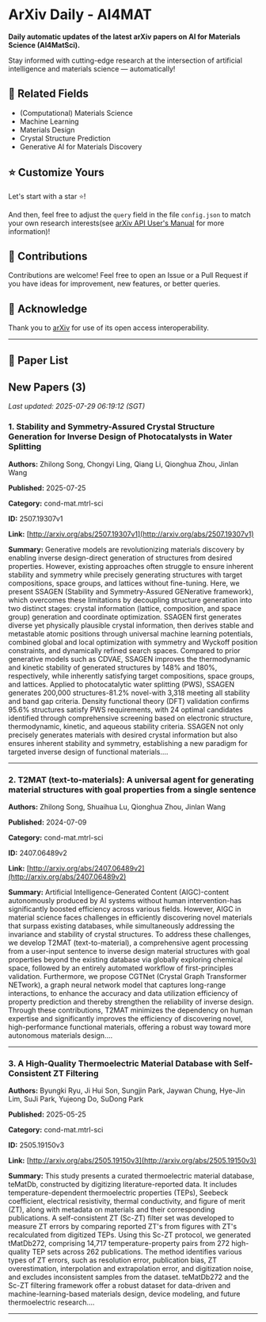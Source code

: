 # ArXiv Daily - AI4MAT

**Daily automatic updates of the latest arXiv papers on AI for Materials Science (AI4MatSci).** 

Stay informed with cutting-edge research at the intersection of artificial intelligence and materials science — automatically!

## :bookmark: Related Fields

- (Computational) Materials Science
- Machine Learning
- Materials Design
- Crystal Structure Prediction
- Generative AI for Materials Discovery

## :star: Customize Yours

Let's start with a star :star:!

And then, feel free to adjust the `query` field in the file `config.json` to match your own research interests(see [arXiv API User's Manual](https://info.arxiv.org/help/api/user-manual.html#51-details-of-query-construction) for more information)!

## :handshake: Contributions

Contributions are welcome!
 Feel free to open an Issue or a Pull Request if you have ideas for improvement, new features, or better queries.

## :blue_heart: ​Acknowledge

Thank you to [arXiv](https://arxiv.org/) for use of its open access interoperability.

---

## :scroll: Paper List


<!-- ARXIV_PAPERS_START -->

## New Papers (3)

*Last updated: 2025-07-29 06:19:12 (SGT)*

### 1. Stability and Symmetry-Assured Crystal Structure Generation for Inverse Design of Photocatalysts in Water Splitting

**Authors:** Zhilong Song, Chongyi Ling, Qiang Li, Qionghua Zhou, Jinlan Wang

**Published:** 2025-07-25

**Category:** cond-mat.mtrl-sci

**ID:** 2507.19307v1

**Link:** [http://arxiv.org/abs/2507.19307v1](http://arxiv.org/abs/2507.19307v1)

**Summary:** Generative models are revolutionizing materials discovery by enabling inverse
design-direct generation of structures from desired properties. However,
existing approaches often struggle to ensure inherent stability and symmetry
while precisely generating structures with target compositions, space groups,
and lattices without fine-tuning. Here, we present SSAGEN (Stability and
Symmetry-Assured GENerative framework), which overcomes these limitations by
decoupling structure generation into two distinct stages: crystal information
(lattice, composition, and space group) generation and coordinate optimization.
SSAGEN first generates diverse yet physically plausible crystal information,
then derives stable and metastable atomic positions through universal machine
learning potentials, combined global and local optimization with symmetry and
Wyckoff position constraints, and dynamically refined search spaces. Compared
to prior generative models such as CDVAE, SSAGEN improves the thermodynamic and
kinetic stability of generated structures by 148% and 180%, respectively, while
inherently satisfying target compositions, space groups, and lattices. Applied
to photocatalytic water splitting (PWS), SSAGEN generates 200,000
structures-81.2% novel-with 3,318 meeting all stability and band gap criteria.
Density functional theory (DFT) validation confirms 95.6% structures satisfy
PWS requirements, with 24 optimal candidates identified through comprehensive
screening based on electronic structure, thermodynamic, kinetic, and aqueous
stability criteria. SSAGEN not only precisely generates materials with desired
crystal information but also ensures inherent stability and symmetry,
establishing a new paradigm for targeted inverse design of functional
materials....

---

### 2. T2MAT (text-to-materials): A universal agent for generating material structures with goal properties from a single sentence

**Authors:** Zhilong Song, Shuaihua Lu, Qionghua Zhou, Jinlan Wang

**Published:** 2024-07-09

**Category:** cond-mat.mtrl-sci

**ID:** 2407.06489v2

**Link:** [http://arxiv.org/abs/2407.06489v2](http://arxiv.org/abs/2407.06489v2)

**Summary:** Artificial Intelligence-Generated Content (AIGC)-content autonomously
produced by AI systems without human intervention-has significantly boosted
efficiency across various fields. However, AIGC in material science faces
challenges in efficiently discovering novel materials that surpass existing
databases, while simultaneously addressing the invariance and stability of
crystal structures. To address these challenges, we develop T2MAT
(text-to-material), a comprehensive agent processing from a user-input sentence
to inverse design material structures with goal properties beyond the existing
database via globally exploring chemical space, followed by an entirely
automated workflow of first-principles validation. Furthermore, we propose
CGTNet (Crystal Graph Transformer NETwork), a graph neural network model that
captures long-range interactions, to enhance the accuracy and data utilization
efficiency of property prediction and thereby strengthen the reliability of
inverse design. Through these contributions, T2MAT minimizes the dependency on
human expertise and significantly improves the efficiency of discovering novel,
high-performance functional materials, offering a robust way toward more
autonomous materials design....

---

### 3. A High-Quality Thermoelectric Material Database with Self-Consistent ZT Filtering

**Authors:** Byungki Ryu, Ji Hui Son, Sungjin Park, Jaywan Chung, Hye-Jin Lim, SuJi Park, Yujeong Do, SuDong Park

**Published:** 2025-05-25

**Category:** cond-mat.mtrl-sci

**ID:** 2505.19150v3

**Link:** [http://arxiv.org/abs/2505.19150v3](http://arxiv.org/abs/2505.19150v3)

**Summary:** This study presents a curated thermoelectric material database, teMatDb,
constructed by digitizing literature-reported data. It includes
temperature-dependent thermoelectric properties (TEPs), Seebeck coefficient,
electrical resistivity, thermal conductivity, and figure of merit (ZT), along
with metadata on materials and their corresponding publications. A
self-consistent ZT (Sc-ZT) filter set was developed to measure ZT errors by
comparing reported ZT's from figures with ZT's recalculated from digitized
TEPs. Using this Sc-ZT protocol, we generated tMatDb272, comprising 14,717
temperature-property pairs from 272 high-quality TEP sets across 262
publications. The method identifies various types of ZT errors, such as
resolution error, publication bias, ZT overestimation, interpolation and
extrapolation error, and digitization noise, and excludes inconsistent samples
from the dataset. teMatDb272 and the Sc-ZT filtering framework offer a robust
dataset for data-driven and machine-learning-based materials design, device
modeling, and future thermoelectric research....

---


<!-- ARXIV_PAPERS_END -->